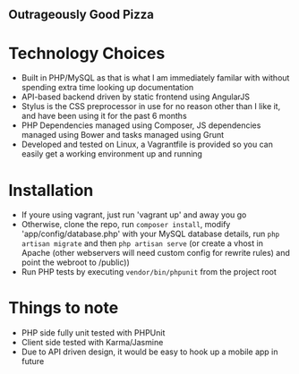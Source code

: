 ## Outrageously Good Pizza

# Technology Choices
- Built in PHP/MySQL as that is what I am immediately familar with without spending extra time looking up documentation
- API-based backend driven by static frontend using AngularJS
- Stylus is the CSS preprocessor in use for no reason other than I like it, and have been using it for the past 6 months
- PHP Dependencies managed using Composer, JS dependencies managed using Bower and tasks managed using Grunt
- Developed and tested on Linux, a Vagrantfile is provided so you can easily get a working environment up and running

# Installation
- If youre using vagrant, just run 'vagrant up' and away you go
- Otherwise, clone the repo, run `composer install`, modify 'app/config/database.php' with your MySQL database details, run `php artisan migrate` and then `php artisan serve` (or create a vhost in Apache (other webservers will need custom config for rewrite rules) and point the webroot to /public))
- Run PHP tests by executing `vendor/bin/phpunit` from the project root

# Things to note
- PHP side fully unit tested with PHPUnit
- Client side tested with Karma/Jasmine
- Due to API driven design, it would be easy to hook up a mobile app in future

